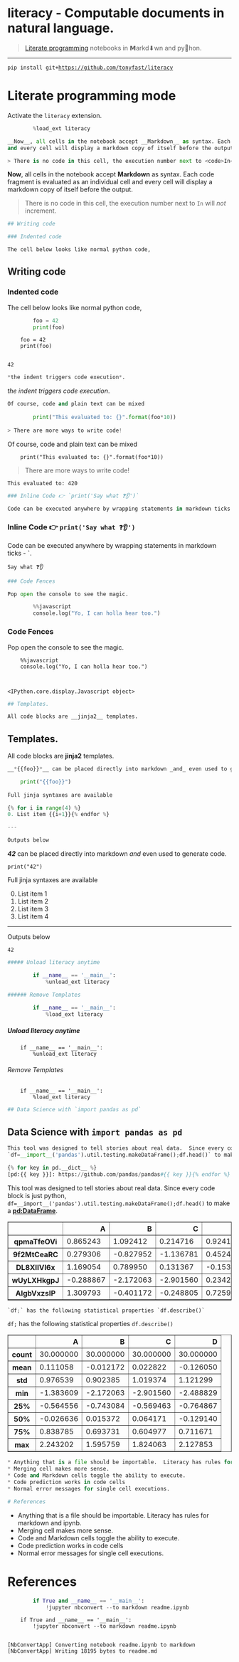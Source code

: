
# __literacy__ - Computable documents in natural language.

> [Literate programming](roxygen.org/knuth-literate-programming.pdf) notebooks in 𝗠arkd⬇wn
and py🐍hon.

---

<code>pip install git+https://github.com/tonyfast/literacy</code>

# Literate programming mode

Activate the `literacy` extension.


```python
        %load_ext literacy
```


```python
__Now__, all cells in the notebook accept __Markdown__ as syntax. Each code fragment is evaluated as an individual cell
and every cell will display a markdown copy of itself before the output. 

> There is no code in this cell, the execution number next to <code>In</code> will _not_ increment.
```


__Now__, all cells in the notebook accept __Markdown__ as syntax. Each code fragment is evaluated as an individual cell
and every cell will display a markdown copy of itself before the output. 

> There is no code in this cell, the execution number next to <code>In</code> will _not_ increment.



```python
## Writing code

### Indented code

The cell below looks like normal python code, 
```


## Writing code

### Indented code

The cell below looks like normal python code, 



```python
        foo = 42
        print(foo)
```


        foo = 42
        print(foo)


    42



```python
*the indent triggers code execution*.
```


*the indent triggers code execution*.



```python
Of course, code and plain text can be mixed
    
        print("This evaluated to: {}".format(foo*10))
        
> There are more ways to write code!
```


Of course, code and plain text can be mixed
    
        print("This evaluated to: {}".format(foo*10))
        
> There are more ways to write code!


    This evaluated to: 420



```python
### Inline Code 👉 `print('Say what ❓👂')`

Code can be executed anywhere by wrapping statements in markdown ticks - __`__.
```


### Inline Code 👉 `print('Say what ❓👂')`

Code can be executed anywhere by wrapping statements in markdown ticks - __`__.


    Say what ❓👂



```python
### Code Fences

Pop open the console to see the magic.

        %%javascript 
        console.log("Yo, I can holla hear too.")
```


### Code Fences

Pop open the console to see the magic.

        %%javascript 
        console.log("Yo, I can holla hear too.")



    <IPython.core.display.Javascript object>



```python
## Templates.

All code blocks are __jinja2__ templates.
```


## Templates.

All code blocks are __jinja2__ templates.



```python
__*{{foo}}*__ can be placed directly into markdown _and_ even used to generate code.

    print("{{foo}}")
    
Full jinja syntaxes are available

{% for i in range(4) %}
0. List item {{i+1}}{% endfor %}

---

Outputs below
```


__*42*__ can be placed directly into markdown _and_ even used to generate code.

    print("42")
    
Full jinja syntaxes are available


0. List item 1
0. List item 2
0. List item 3
0. List item 4

---

Outputs below


    42



```python
##### Unload literacy anytime 

        if __name__ == '__main__': 
            %unload_ext literacy

###### Remove Templates
        
        if __name__ == '__main__': 
            %load_ext literacy
```


##### Unload literacy anytime 

        if __name__ == '__main__': 
            %unload_ext literacy

###### Remove Templates
        
        if __name__ == '__main__': 
            %load_ext literacy



```python
## Data Science with `import pandas as pd`
```


## Data Science with `import pandas as pd`



```python
This tool was designed to tell stories about real data.  Since every code block is just python,
`df=__import__('pandas').util.testing.makeDataFrame();df.head()` to make a __[pd:DataFrame][]__. 

{% for key in pd.__dict__ %}
[pd:{{ key }}]: https://github.com/pandas/pandas#{{ key }}{% endfor %}
```


This tool was designed to tell stories about real data.  Since every code block is just python,
`df=__import__('pandas').util.testing.makeDataFrame();df.head()` to make a __[pd:DataFrame][]__. 


[pd:datetools]: https://github.com/pandas/pandas#datetools
[pd:ols]: https://github.com/pandas/pandas#ols
[pd:Index]: https://github.com/pandas/pandas#Index
[pd:_period]: https://github.com/pandas/pandas#_period
[pd:melt]: https://github.com/pandas/pandas#melt
[pd:compat]: https://github.com/pandas/pandas#compat
[pd:rolling_max]: https://github.com/pandas/pandas#rolling_max
[pd:read_html]: https://github.com/pandas/pandas#read_html
[pd:lib]: https://github.com/pandas/pandas#lib
[pd:parser]: https://github.com/pandas/pandas#parser
[pd:ExcelFile]: https://github.com/pandas/pandas#ExcelFile
[pd:computation]: https://github.com/pandas/pandas#computation
[pd:Panel4D]: https://github.com/pandas/pandas#Panel4D
[pd:ordered_merge]: https://github.com/pandas/pandas#ordered_merge
[pd:timedelta_range]: https://github.com/pandas/pandas#timedelta_range
[pd:core]: https://github.com/pandas/pandas#core
[pd:__spec__]: https://github.com/pandas/pandas#__spec__
[pd:rolling_window]: https://github.com/pandas/pandas#rolling_window
[pd:PeriodIndex]: https://github.com/pandas/pandas#PeriodIndex
[pd:__package__]: https://github.com/pandas/pandas#__package__
[pd:fama_macbeth]: https://github.com/pandas/pandas#fama_macbeth
[pd:__cached__]: https://github.com/pandas/pandas#__cached__
[pd:SparseTimeSeries]: https://github.com/pandas/pandas#SparseTimeSeries
[pd:rolling_cov]: https://github.com/pandas/pandas#rolling_cov
[pd:ewmvol]: https://github.com/pandas/pandas#ewmvol
[pd:date_range]: https://github.com/pandas/pandas#date_range
[pd:expanding_corr]: https://github.com/pandas/pandas#expanding_corr
[pd:expanding_std]: https://github.com/pandas/pandas#expanding_std
[pd:ExcelWriter]: https://github.com/pandas/pandas#ExcelWriter
[pd:_np_version_under1p9]: https://github.com/pandas/pandas#_np_version_under1p9
[pd:hashtable]: https://github.com/pandas/pandas#hashtable
[pd:cut]: https://github.com/pandas/pandas#cut
[pd:get_option]: https://github.com/pandas/pandas#get_option
[pd:read_gbq]: https://github.com/pandas/pandas#read_gbq
[pd:ewmvar]: https://github.com/pandas/pandas#ewmvar
[pd:tools]: https://github.com/pandas/pandas#tools
[pd:pivot_table]: https://github.com/pandas/pandas#pivot_table
[pd:sparse]: https://github.com/pandas/pandas#sparse
[pd:NaT]: https://github.com/pandas/pandas#NaT
[pd:msgpack]: https://github.com/pandas/pandas#msgpack
[pd:expanding_kurt]: https://github.com/pandas/pandas#expanding_kurt
[pd:expanding_max]: https://github.com/pandas/pandas#expanding_max
[pd:_np_version_under1p11]: https://github.com/pandas/pandas#_np_version_under1p11
[pd:np]: https://github.com/pandas/pandas#np
[pd:set_eng_float_format]: https://github.com/pandas/pandas#set_eng_float_format
[pd:io]: https://github.com/pandas/pandas#io
[pd:TimedeltaIndex]: https://github.com/pandas/pandas#TimedeltaIndex
[pd:MultiIndex]: https://github.com/pandas/pandas#MultiIndex
[pd:_np_version_under1p12]: https://github.com/pandas/pandas#_np_version_under1p12
[pd:Categorical]: https://github.com/pandas/pandas#Categorical
[pd:TimeGrouper]: https://github.com/pandas/pandas#TimeGrouper
[pd:expanding_cov]: https://github.com/pandas/pandas#expanding_cov
[pd:isnull]: https://github.com/pandas/pandas#isnull
[pd:read_excel]: https://github.com/pandas/pandas#read_excel
[pd:_version]: https://github.com/pandas/pandas#_version
[pd:expanding_count]: https://github.com/pandas/pandas#expanding_count
[pd:read_csv]: https://github.com/pandas/pandas#read_csv
[pd:rolling_var]: https://github.com/pandas/pandas#rolling_var
[pd:to_timedelta]: https://github.com/pandas/pandas#to_timedelta
[pd:eval]: https://github.com/pandas/pandas#eval
[pd:SparseList]: https://github.com/pandas/pandas#SparseList
[pd:_np_version_under1p8]: https://github.com/pandas/pandas#_np_version_under1p8
[pd:algos]: https://github.com/pandas/pandas#algos
[pd:__loader__]: https://github.com/pandas/pandas#__loader__
[pd:Timedelta]: https://github.com/pandas/pandas#Timedelta
[pd:expanding_min]: https://github.com/pandas/pandas#expanding_min
[pd:crosstab]: https://github.com/pandas/pandas#crosstab
[pd:__version__]: https://github.com/pandas/pandas#__version__
[pd:get_dummies]: https://github.com/pandas/pandas#get_dummies
[pd:to_pickle]: https://github.com/pandas/pandas#to_pickle
[pd:SparseSeries]: https://github.com/pandas/pandas#SparseSeries
[pd:info]: https://github.com/pandas/pandas#info
[pd:read_sql]: https://github.com/pandas/pandas#read_sql
[pd:rolling_apply]: https://github.com/pandas/pandas#rolling_apply
[pd:qcut]: https://github.com/pandas/pandas#qcut
[pd:__path__]: https://github.com/pandas/pandas#__path__
[pd:ewmcorr]: https://github.com/pandas/pandas#ewmcorr
[pd:expanding_var]: https://github.com/pandas/pandas#expanding_var
[pd:rolling_std]: https://github.com/pandas/pandas#rolling_std
[pd:groupby]: https://github.com/pandas/pandas#groupby
[pd:read_pickle]: https://github.com/pandas/pandas#read_pickle
[pd:SparseDataFrame]: https://github.com/pandas/pandas#SparseDataFrame
[pd:rolling_kurt]: https://github.com/pandas/pandas#rolling_kurt
[pd:to_numeric]: https://github.com/pandas/pandas#to_numeric
[pd:expanding_mean]: https://github.com/pandas/pandas#expanding_mean
[pd:read_stata]: https://github.com/pandas/pandas#read_stata
[pd:_window]: https://github.com/pandas/pandas#_window
[pd:rolling_mean]: https://github.com/pandas/pandas#rolling_mean
[pd:period_range]: https://github.com/pandas/pandas#period_range
[pd:__builtins__]: https://github.com/pandas/pandas#__builtins__
[pd:show_versions]: https://github.com/pandas/pandas#show_versions
[pd:Float64Index]: https://github.com/pandas/pandas#Float64Index
[pd:CategoricalIndex]: https://github.com/pandas/pandas#CategoricalIndex
[pd:options]: https://github.com/pandas/pandas#options
[pd:rolling_min]: https://github.com/pandas/pandas#rolling_min
[pd:infer_freq]: https://github.com/pandas/pandas#infer_freq
[pd:IndexSlice]: https://github.com/pandas/pandas#IndexSlice
[pd:to_datetime]: https://github.com/pandas/pandas#to_datetime
[pd:test]: https://github.com/pandas/pandas#test
[pd:index]: https://github.com/pandas/pandas#index
[pd:match]: https://github.com/pandas/pandas#match
[pd:json]: https://github.com/pandas/pandas#json
[pd:_testing]: https://github.com/pandas/pandas#_testing
[pd:read_table]: https://github.com/pandas/pandas#read_table
[pd:__docformat__]: https://github.com/pandas/pandas#__docformat__
[pd:read_hdf]: https://github.com/pandas/pandas#read_hdf
[pd:SparseArray]: https://github.com/pandas/pandas#SparseArray
[pd:option_context]: https://github.com/pandas/pandas#option_context
[pd:formats]: https://github.com/pandas/pandas#formats
[pd:read_clipboard]: https://github.com/pandas/pandas#read_clipboard
[pd:Series]: https://github.com/pandas/pandas#Series
[pd:expanding_apply]: https://github.com/pandas/pandas#expanding_apply
[pd:expanding_median]: https://github.com/pandas/pandas#expanding_median
[pd:wide_to_long]: https://github.com/pandas/pandas#wide_to_long
[pd:tseries]: https://github.com/pandas/pandas#tseries
[pd:WidePanel]: https://github.com/pandas/pandas#WidePanel
[pd:Panel]: https://github.com/pandas/pandas#Panel
[pd:stats]: https://github.com/pandas/pandas#stats
[pd:read_sql_query]: https://github.com/pandas/pandas#read_sql_query
[pd:value_counts]: https://github.com/pandas/pandas#value_counts
[pd:read_msgpack]: https://github.com/pandas/pandas#read_msgpack
[pd:ewmcov]: https://github.com/pandas/pandas#ewmcov
[pd:Timestamp]: https://github.com/pandas/pandas#Timestamp
[pd:set_option]: https://github.com/pandas/pandas#set_option
[pd:get_store]: https://github.com/pandas/pandas#get_store
[pd:describe_option]: https://github.com/pandas/pandas#describe_option
[pd:read_json]: https://github.com/pandas/pandas#read_json
[pd:plot_params]: https://github.com/pandas/pandas#plot_params
[pd:Grouper]: https://github.com/pandas/pandas#Grouper
[pd:DatetimeIndex]: https://github.com/pandas/pandas#DatetimeIndex
[pd:_sparse]: https://github.com/pandas/pandas#_sparse
[pd:to_msgpack]: https://github.com/pandas/pandas#to_msgpack
[pd:rolling_median]: https://github.com/pandas/pandas#rolling_median
[pd:Expr]: https://github.com/pandas/pandas#Expr
[pd:datetime]: https://github.com/pandas/pandas#datetime
[pd:concat]: https://github.com/pandas/pandas#concat
[pd:tslib]: https://github.com/pandas/pandas#tslib
[pd:rolling_sum]: https://github.com/pandas/pandas#rolling_sum
[pd:Term]: https://github.com/pandas/pandas#Term
[pd:merge_asof]: https://github.com/pandas/pandas#merge_asof
[pd:Int64Index]: https://github.com/pandas/pandas#Int64Index
[pd:lreshape]: https://github.com/pandas/pandas#lreshape
[pd:indexes]: https://github.com/pandas/pandas#indexes
[pd:rolling_skew]: https://github.com/pandas/pandas#rolling_skew
[pd:_np_version_under1p10]: https://github.com/pandas/pandas#_np_version_under1p10
[pd:rolling_count]: https://github.com/pandas/pandas#rolling_count
[pd:scatter_matrix]: https://github.com/pandas/pandas#scatter_matrix
[pd:DataFrame]: https://github.com/pandas/pandas#DataFrame
[pd:pnow]: https://github.com/pandas/pandas#pnow
[pd:read_sql_table]: https://github.com/pandas/pandas#read_sql_table
[pd:factorize]: https://github.com/pandas/pandas#factorize
[pd:bdate_range]: https://github.com/pandas/pandas#bdate_range
[pd:__doc__]: https://github.com/pandas/pandas#__doc__
[pd:_join]: https://github.com/pandas/pandas#_join
[pd:TimeSeries]: https://github.com/pandas/pandas#TimeSeries
[pd:HDFStore]: https://github.com/pandas/pandas#HDFStore
[pd:rolling_quantile]: https://github.com/pandas/pandas#rolling_quantile
[pd:unique]: https://github.com/pandas/pandas#unique
[pd:expanding_skew]: https://github.com/pandas/pandas#expanding_skew
[pd:merge]: https://github.com/pandas/pandas#merge
[pd:expanding_quantile]: https://github.com/pandas/pandas#expanding_quantile
[pd:util]: https://github.com/pandas/pandas#util
[pd:DateOffset]: https://github.com/pandas/pandas#DateOffset
[pd:RangeIndex]: https://github.com/pandas/pandas#RangeIndex
[pd:notnull]: https://github.com/pandas/pandas#notnull
[pd:pivot]: https://github.com/pandas/pandas#pivot
[pd:read_sas]: https://github.com/pandas/pandas#read_sas
[pd:ewma]: https://github.com/pandas/pandas#ewma
[pd:types]: https://github.com/pandas/pandas#types
[pd:reset_option]: https://github.com/pandas/pandas#reset_option
[pd:Period]: https://github.com/pandas/pandas#Period
[pd:read_fwf]: https://github.com/pandas/pandas#read_fwf
[pd:rolling_corr]: https://github.com/pandas/pandas#rolling_corr
[pd:__name__]: https://github.com/pandas/pandas#__name__
[pd:offsets]: https://github.com/pandas/pandas#offsets
[pd:expanding_sum]: https://github.com/pandas/pandas#expanding_sum
[pd:ewmstd]: https://github.com/pandas/pandas#ewmstd
[pd:__file__]: https://github.com/pandas/pandas#__file__
[pd:api]: https://github.com/pandas/pandas#api
[pd:pandas]: https://github.com/pandas/pandas#pandas
[pd:merge_ordered]: https://github.com/pandas/pandas#merge_ordered





<div>
<table border="1" class="dataframe">
  <thead>
    <tr style="text-align: right;">
      <th></th>
      <th>A</th>
      <th>B</th>
      <th>C</th>
      <th>D</th>
    </tr>
  </thead>
  <tbody>
    <tr>
      <th>qpmaTfeOVi</th>
      <td>0.865243</td>
      <td>1.092412</td>
      <td>0.214716</td>
      <td>0.924166</td>
    </tr>
    <tr>
      <th>9f2MtCeaRC</th>
      <td>0.279306</td>
      <td>-0.827952</td>
      <td>-1.136781</td>
      <td>0.452437</td>
    </tr>
    <tr>
      <th>DL8XIIVl6x</th>
      <td>1.169054</td>
      <td>0.789950</td>
      <td>0.131367</td>
      <td>-0.153040</td>
    </tr>
    <tr>
      <th>wUyLXHkgpJ</th>
      <td>-0.288867</td>
      <td>-2.172063</td>
      <td>-2.901560</td>
      <td>0.234229</td>
    </tr>
    <tr>
      <th>AIgbVxzsIP</th>
      <td>1.309793</td>
      <td>-0.401172</td>
      <td>-0.248805</td>
      <td>0.725979</td>
    </tr>
  </tbody>
</table>
</div>




```python
`df;` has the following statistical properties `df.describe()`
```


`df;` has the following statistical properties `df.describe()`





<div>
<table border="1" class="dataframe">
  <thead>
    <tr style="text-align: right;">
      <th></th>
      <th>A</th>
      <th>B</th>
      <th>C</th>
      <th>D</th>
    </tr>
  </thead>
  <tbody>
    <tr>
      <th>count</th>
      <td>30.000000</td>
      <td>30.000000</td>
      <td>30.000000</td>
      <td>30.000000</td>
    </tr>
    <tr>
      <th>mean</th>
      <td>0.111058</td>
      <td>-0.012172</td>
      <td>0.022822</td>
      <td>-0.126050</td>
    </tr>
    <tr>
      <th>std</th>
      <td>0.976539</td>
      <td>0.902385</td>
      <td>1.019374</td>
      <td>1.121299</td>
    </tr>
    <tr>
      <th>min</th>
      <td>-1.383609</td>
      <td>-2.172063</td>
      <td>-2.901560</td>
      <td>-2.488829</td>
    </tr>
    <tr>
      <th>25%</th>
      <td>-0.564556</td>
      <td>-0.743084</td>
      <td>-0.569463</td>
      <td>-0.764867</td>
    </tr>
    <tr>
      <th>50%</th>
      <td>-0.026636</td>
      <td>0.015372</td>
      <td>0.064171</td>
      <td>-0.129140</td>
    </tr>
    <tr>
      <th>75%</th>
      <td>0.838785</td>
      <td>0.693731</td>
      <td>0.604977</td>
      <td>0.711671</td>
    </tr>
    <tr>
      <th>max</th>
      <td>2.243202</td>
      <td>1.595759</td>
      <td>1.824063</td>
      <td>2.127853</td>
    </tr>
  </tbody>
</table>
</div>




```python
* Anything that is a file should be importable.  Literacy has rules for markdown and ipynb.
* Merging cell makes more sense.  
* Code and Markdown cells toggle the ability to execute.
* Code prediction works in code cells
* Normal error messages for single cell executions.

# References
```


* Anything that is a file should be importable.  Literacy has rules for markdown and ipynb.
* Merging cell makes more sense.  
* Code and Markdown cells toggle the ability to execute.
* Code prediction works in code cells
* Normal error messages for single cell executions.

# References



```python
        if True and __name__ == '__main__':
            !jupyter nbconvert --to markdown readme.ipynb
```


        if True and __name__ == '__main__':
            !jupyter nbconvert --to markdown readme.ipynb


    [NbConvertApp] Converting notebook readme.ipynb to markdown
    [NbConvertApp] Writing 18195 bytes to readme.md

